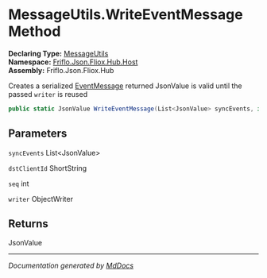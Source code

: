 ﻿<!--  
  <auto-generated>   
    The contents of this file were generated by a tool.  
    Changes to this file may be list if the file is regenerated  
  </auto-generated>   
-->

# MessageUtils.WriteEventMessage Method

**Declaring Type:** [MessageUtils](../index.md)  
**Namespace:** [Friflo.Json.Fliox.Hub.Host](../../index.md)  
**Assembly:** Friflo.Json.Fliox.Hub

Creates a serialized [EventMessage](../../../Protocol/EventMessage/index.md) returned JsonValue is  valid until the passed `writer` is reused

```csharp
public static JsonValue WriteEventMessage(List<JsonValue> syncEvents, in ShortString dstClientId, int seq, ObjectWriter writer);
```

## Parameters

`syncEvents`  List\<JsonValue\>

`dstClientId`  ShortString

`seq`  int

`writer`  ObjectWriter

## Returns

JsonValue

___

*Documentation generated by [MdDocs](https://github.com/ap0llo/mddocs)*
